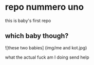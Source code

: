 # repo nummero uno
this is baby's first repo

## which baby though?

![these two babies] (img/me and kot.jpg)








what the actual fuck am I doing
send help
